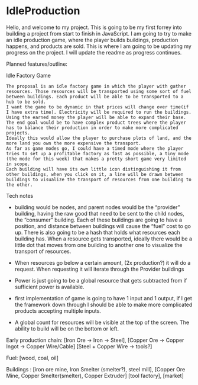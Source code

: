 # IdleProduction

Hello, and welcome to my project. This is going to be my first forrey into building a project from start to finish in JavaScript. I am going to try to make an idle production game, where the player builds buildings, production happens, and products are sold. This is where I am going to be updating my progress on the project. I will update the readme as progress continues.

Planned features/outline: 

Idle Factory Game

	The proposal is an idle factory game in which the player with gather resources. Those resources will be transported using some sort of fuel between buildings. Each product will be able to be transported to a hub to be sold. 
	I want the game to be dynamic in that prices will change over time(if I have extra time). Electricity will be required to run the buildings. Using the earned money the player will be able to expand their base. The end goal would be to have complex product trees where the player has to balance their production in order to make more complicated projects. 
	Ideally this would allow the player to purchase plots of land, and the more land you own the more expensive the transport. 
	As far as game modes go, I could have a timed mode where the player tries to set up a profitable factory as fast as possible, a tiny mode (the mode for this week) that makes a pretty short game very limited in scope. 
	Each building will have its own little icon distinguishing it from other buildings, when you click on it, a line will be drawn between buildings to visualize the transport of resources from one building to the other. 	

Tech notes

- building would be nodes, and parent nodes would be the “provider” building, having the raw good that need to be sent to the child nodes, the “consumer” building. Each of these buildings are going to have a position, and distance between buildings will cause the “fuel” cost to go up. There is also going to be a hash that holds what resources each building has. When a resource gets transported, ideally there would be a little dot that moves from one building to another one to visualize the transport of resources.

- When resources go below a certain amount, (2x production?) it will do a request. When requesting it will iterate through the Provider buildings

- Power is just going to be a global resource that gets subtracted from if sufficient power is available.

- first implementation of game is going to have 1 input and 1 output, if I get the framework down through I should be able to make more complicated products accepting multiple inputs. 

- A global count for resources will be visible at the top of the screen. The ability to build will be on the bottom or left.

Early production chain: [Iron Ore -> Iron -> Steel], [Copper Ore -> Copper Ingot -> Copper Wire/Cable] [Steel + Copper Wire → tools?] 

Fuel: [wood, coal, oil] 

Buildings : [iron ore mine, Iron Smelter (smelter?), steel mill], [Copper Ore Mine, Copper Smelter(smelter), Copper Extruder] [tool factory], [market]

